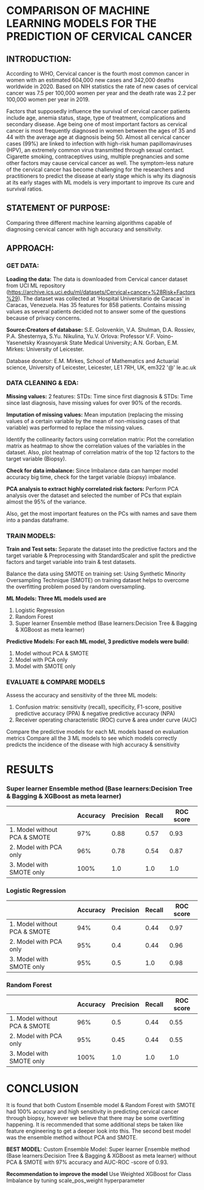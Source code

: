 # COMPARISON OF MACHINE LEARNING MODELS FOR THE PREDICTION OF CERVICAL CANCER
## INTRODUCTION:
According to WHO, Cervical cancer is the fourth most common cancer in women with an estimated
604,000 new cases and 342,000 deaths worldwide in 2020. Based on NIH statistics the rate of 
new cases of cervical cancer was 7.5 per 100,000 women per year and the death rate was 
2.2 per 100,000 women per year in 2019.

Factors that supposedly influence the survival of cervical cancer patients include age, 
anemia status, stage, type of treatment, complications and secondary disease. Age being 
one of most important factors as cervical cancer is most frequently diagnosed in women 
between the ages of 35 and 44 with the average age at diagnosis being 50. 
Almost all cervical cancer cases (99%) are linked to infection with high-risk 
human papillomaviruses (HPV), an extremely common virus transmitted through sexual contact.  
Cigarette smoking, contraceptives using, multiple pregnancies and some other factors may cause 
cervical cancer as well. The symptom-less nature of the cervical cancer has become challenging 
for the researchers and practitioners to predict the disease at early stage which is why its 
diagnosis at its early stages with ML models is very important to improve its cure and survival ratios.
## STATEMENT OF PURPOSE:
Comparing three different machine learning algorithms capable of diagnosing cervical cancer 
with high accuracy and sensitivity.
## APPROACH:
### GET DATA:
**Loading the data:**
The data is downloaded from Cervical cancer dataset from UCI ML repository 
(https://archive.ics.uci.edu/ml/datasets/Cervical+cancer+%28Risk+Factors%29). 
The dataset was collected at 'Hospital Universitario de Caracas' in Caracas, Venezuela. 
Has 35 features for 858 patients. Contains missing values as several patients decided not 
to answer some of the questions because of privacy concerns.

**Source:Creators of database:**
S.E. Golovenkin, V.A. Shulman, D.A. Rossiev, P.A. Shesternya, S.Yu. Nikulina, Yu.V. Orlova: Professor V.F. Voino-Yasenetsky Krasnoyarsk State Medical University;
A.N. Gorban, E.M. Mirkes: University of Leicester.

Database donator:
E.M. Mirkes, School of Mathematics and Actuarial science, University of Leicester, Leicester, LE1 7RH, UK, em322 '@' le.ac.uk
### DATA CLEANING & EDA:
**Missing values:** 
2 features: STDs: Time since first diagnosis & STDs: Time since last diagnosis, 
have missing values for over 90% of the records.

**Imputation of missing values:** 
Mean imputation (replacing the missing values of a certain variable 
by the mean of non-missing cases of that variable) was performed to replace the missing values.

Identify the collinearity factors using correlation matrix: Plot the correlation matrix as heatmap 
to show the correlation values of the variables in the dataset.  Also, plot heatmap of correlation 
matrix of the top 12 factors to the target variable (Biopsy).

**Check for data imbalance:**
Since Imbalance data can hamper model accuracy big time, 
check for the target variable (biopsy) imbalance.

**PCA analysis to extract highly correlated risk factors:**
Perform PCA analysis over the dataset and selected the number of PCs that explain almost the 95% of the variance. 

Also, get the most important features on the PCs with names and save them into a pandas dataframe.
### TRAIN MODELS:
**Train and Test sets:**
Separate the dataset into the predictive factors and the target variable 
& Preprocessing with StandardScaler and split the predictive factors and target variable into 
train & test datasets.

Balance the data using SMOTE on training set: Using Synthetic Minority Oversampling Technique (SMOTE) 
on training dataset helps to overcome the overfitting problem posed by random oversampling. 

**ML Models: Three ML models used are**
1. Logistic Regression
2. Random Forest 
3. Super learner Ensemble method (Base learners:Decision Tree & Bagging & XGBoost as meta learner)

**Predictive Models: For each ML model, 3 predictive models were build:**
1. Model without PCA & SMOTE
2. Model with PCA only
3. Model with SMOTE only
### EVALUATE & COMPARE MODELS
Assess the accuracy and sensitivity of the three ML models:
1. Confusion matrix: sensitivity (recall), specificity, F1-score, positive predictive accuracy (PPA) 
& negative predictive accuracy (NPA)
2. Receiver operating characteristic (ROC) curve & area under curve (AUC)

Compare the predictive models for each ML models based on evaluation metrics
Compare all the 3 ML models to see which models correctly predicts the incidence of the disease 
with high accuracy & sensitivity
# RESULTS
### Super learner Ensemble method (Base learners:Decision Tree & Bagging & XGBoost as meta learner)
|     | Accuracy | Precision | Recall | ROC score | 
| --- | --- | --- | --- | --- | 
| 1. Model without PCA & SMOTE | 97% | 0.88| 0.57 | 0.93 | 
| 2. Model with PCA only | 96% | 0.78 | 0.54 | 0.87 | 
| 3. Model with SMOTE only | 100%| 1.0 | 1.0 | 1.0 | 

### Logistic Regression
|     | Accuracy | Precision | Recall | ROC score | 
| --- | --- | --- | --- | --- | 
| 1. Model without PCA & SMOTE | 94% | 0.4 | 0.44 | 0.97 | 
| 2. Model with PCA only | 95% | 0.4 | 0.44 | 0.96 | 
| 3. Model with SMOTE only | 95% | 0.5 | 1.0 | 0.98 | 

### Random Forest 
|     | Accuracy | Precision | Recall | ROC score | 
| --- | --- | --- | --- | --- | 
| 1. Model without PCA & SMOTE | 96% | 0.5 | 0.44 | 0.55 | 
| 2. Model with PCA only | 95% | 0.45 | 0.44 | 0.55 | 
| 3. Model with SMOTE only | 100% | 1.0 | 1.0 | 1.0 | 

# CONCLUSION

It is found that both Custom Ensemble model & Random Forest with SMOTE had 100% accuracy and high sensitivity in predicting cervical cancer through biopsy, however we believe that there may be some overfitting happening.
It is recommended that some additional steps be taken like feature engineering to get a deeper look into this. The second best model was the ensemble method without PCA and SMOTE. 


**BEST MODEL**: 
Custom Ensemble Model: Super learner Ensemble method (Base learners:Decision Tree & Bagging & XGBoost as meta learner) without PCA & SMOTE with 97% accuracy and AUC-ROC -score of 0.93.

**Recommendation to improve the model**
Use Weighted XGBoost for Class Imbalance by tuning scale_pos_weight hyperparameter



